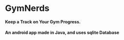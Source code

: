 # GymNerds
#### Keep a Track on Your Gym Progress.
#### An android app made in Java, and uses sqlite Database 
